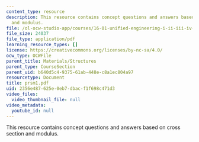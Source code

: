 ```yaml
---
content_type: resource
description: This resource contains concept questions and answers based on cross section
  and modulus.
file: /ol-ocw-studio-app/courses/16-01-unified-engineering-i-ii-iii-iv-fall-2005-spring-2006/2356e487625e0eb7dbacf1f698c471d3_prsm1.pdf
file_size: 24037
file_type: application/pdf
learning_resource_types: []
license: https://creativecommons.org/licenses/by-nc-sa/4.0/
ocw_type: OCWFile
parent_title: Materials/Structures
parent_type: CourseSection
parent_uid: b640d5c4-9375-61ab-448e-c8a1ec804a97
resourcetype: Document
title: prsm1.pdf
uid: 2356e487-625e-0eb7-dbac-f1f698c471d3
video_files:
  video_thumbnail_file: null
video_metadata:
  youtube_id: null
---
```

This resource contains concept questions and answers based on cross section and modulus.